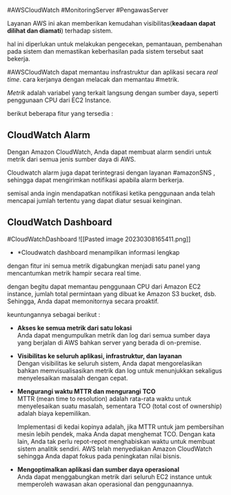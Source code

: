#AWSCloudWatch #MonitoringServer #PengawasServer

Layanan AWS ini akan memberikan kemudahan visibilitas(**keadaan dapat dilihat dan diamati**) terhadap sistem.

hal ini diperlukan untuk melakukan pengecekan, pemantauan, pembenahan pada sistem dan memastikan keberhasilan pada sistem tersebut saat bekerja.

#AWSCloudWatch dapat memantau insfrastruktur dan aplikasi secara *real time*. cara kerjanya dengan melacak dan memantau #metrik. 

*Metrik* adalah variabel yang terkait langsung dengan sumber daya, seperti penggunaan CPU dari EC2 Instance.

berikut beberapa fitur yang tersedia :

## CloudWatch Alarm

Dengan Amazon CloudWatch, Anda dapat membuat alarm sendiri untuk metrik dari semua jenis sumber daya di AWS.

Cloudwatch alarm juga dapat terintegrasi dengan layanan #amazonSNS , sehingga dapat mengirimkan notifikasi apabila alarm berkerja.

 semisal anda ingin mendapatkan notifikasi ketika penggunaan anda telah mencapai jumlah tertentu yang dapat diatur sesuai keinginan.

## CloudWatch Dashboard
#CloudWatchDashboard 
![[Pasted image 20230308165411.png]]
* *Cloudwatch dashboard menampilkan informasi lengkap 

dengan fitur ini semua metrik digabungkan menjadi satu panel yang mencantumkan metrik hampir secara real time.

dengan begitu dapat memantau penggunaan CPU dari Amazon EC2 instance, jumlah total permintaan yang dibuat ke Amazon S3 bucket, dsb. Sehingga, Anda dapat memonitornya secara proaktif.

keuntungannya sebagai berikut : 
-   **Akses ke semua metrik dari satu lokasi**  
    Anda dapat mengumpulkan metrik dan log dari semua sumber daya yang berjalan di AWS bahkan server yang berada di on-premise.  
      
    
-   **Visibilitas ke seluruh aplikasi, infrastruktur, dan layanan**  
    Dengan visibilitas ke seluruh sistem, Anda dapat mengorelasikan bahkan memvisualisasikan metrik dan log untuk menunjukkan sekaligus menyelesaikan masalah dengan cepat.  
      
    
-   **Mengurangi waktu MTTR dan mengurangi TCO**  
    MTTR (mean time to resolution) adalah rata-rata waktu untuk menyelesaikan suatu masalah, sementara TCO (total cost of ownership) adalah biaya kepemilikan.  
      
    Implementasi di kedai kopinya adalah, jika MTTR untuk jam pembersihan mesin lebih pendek, maka Anda dapat menghemat TCO. Dengan kata lain, Anda tak perlu repot-repot menghabiskan waktu untuk membuat sistem analitik sendiri. AWS telah menyediakan Amazon CloudWatch sehingga Anda dapat fokus pada peningkatan nilai bisnis.  
      
    
-   **Mengoptimalkan aplikasi dan sumber daya operasional**  
    Anda dapat menggabungkan metrik dari seluruh EC2 instance untuk memperoleh wawasan akan operasional dan penggunaannya.








